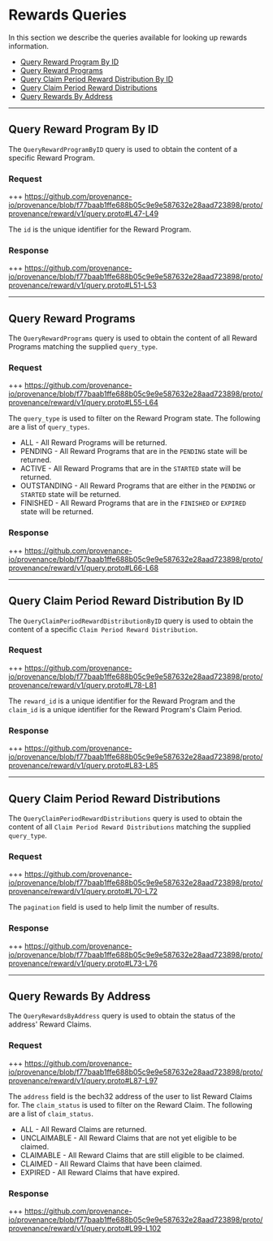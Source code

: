 <!--
order: 5
-->

# Rewards Queries
In this section we describe the queries available for looking up rewards information.

<!-- TOC 2 -->
  - [Query Reward Program By ID](#query-reward-program-by-id)
  - [Query Reward Programs](#query-reward-programs)
  - [Query Claim Period Reward Distribution By ID](#query-claim-period-reward-distribution-by-id)
  - [Query Claim Period Reward Distributions](#query-claim-period-reward-distributions)
  - [Query Rewards By Address](#query-rewards-by-address)


---
## Query Reward Program By ID
The `QueryRewardProgramByID` query is used to obtain the content of a specific Reward Program.

### Request
+++ https://github.com/provenance-io/provenance/blob/f77baab1ffe688b05c9e9e587632e28aad723898/proto/provenance/reward/v1/query.proto#L47-L49

The `id` is the unique identifier for the Reward Program.

### Response
+++ https://github.com/provenance-io/provenance/blob/f77baab1ffe688b05c9e9e587632e28aad723898/proto/provenance/reward/v1/query.proto#L51-L53


---
## Query Reward Programs
The `QueryRewardPrograms` query is used to obtain the content of all Reward Programs matching the supplied `query_type`.

### Request
+++ https://github.com/provenance-io/provenance/blob/f77baab1ffe688b05c9e9e587632e28aad723898/proto/provenance/reward/v1/query.proto#L55-L64

The `query_type` is used to filter on the Reward Program state. The following are a list of `query_types`.
* ALL - All Reward Programs will be returned.
* PENDING - All Reward Programs that are in the `PENDING` state will be returned.
* ACTIVE - All Reward Programs that are in the `STARTED` state will be returned.
* OUTSTANDING - All Reward Programs that are either in the `PENDING` or `STARTED` state will be returned.
* FINISHED - All Reward Programs that are in the `FINISHED` or `EXPIRED` state will be returned.

### Response
+++ https://github.com/provenance-io/provenance/blob/f77baab1ffe688b05c9e9e587632e28aad723898/proto/provenance/reward/v1/query.proto#L66-L68


---
## Query Claim Period Reward Distribution By ID
The `QueryClaimPeriodRewardDistributionByID` query is used to obtain the content of a specific `Claim Period Reward Distribution`.

### Request
+++ https://github.com/provenance-io/provenance/blob/f77baab1ffe688b05c9e9e587632e28aad723898/proto/provenance/reward/v1/query.proto#L78-L81

The `reward_id` is a unique identifier for the Reward Program and the `claim_id` is a unique identifier for the Reward Program's Claim Period.

### Response
+++ https://github.com/provenance-io/provenance/blob/f77baab1ffe688b05c9e9e587632e28aad723898/proto/provenance/reward/v1/query.proto#L83-L85


---
## Query Claim Period Reward Distributions
The `QueryClaimPeriodRewardDistributions` query is used to obtain the content of all `Claim Period Reward Distributions` matching the supplied `query_type`.

### Request
+++ https://github.com/provenance-io/provenance/blob/f77baab1ffe688b05c9e9e587632e28aad723898/proto/provenance/reward/v1/query.proto#L70-L72

The `pagination` field is used to help limit the number of results.

### Response
+++ https://github.com/provenance-io/provenance/blob/f77baab1ffe688b05c9e9e587632e28aad723898/proto/provenance/reward/v1/query.proto#L73-L76


---
## Query Rewards By Address
The `QueryRewardsByAddress` query is used to obtain the status of the address' Reward Claims.

### Request
+++ https://github.com/provenance-io/provenance/blob/f77baab1ffe688b05c9e9e587632e28aad723898/proto/provenance/reward/v1/query.proto#L87-L97

The `address` field is the bech32 address of the user to list Reward Claims for. The `claim_status` is used to filter on the Reward Claim. The following are a list of `claim_status`.
* ALL - All Reward Claims are returned.
* UNCLAIMABLE - All Reward Claims that are not yet eligible to be claimed.
* CLAIMABLE - All Reward Claims that are still eligible to be claimed.
* CLAIMED - All Reward Claims that have been claimed.
* EXPIRED - All Reward Claims that have expired.

### Response
+++ https://github.com/provenance-io/provenance/blob/f77baab1ffe688b05c9e9e587632e28aad723898/proto/provenance/reward/v1/query.proto#L99-L102
